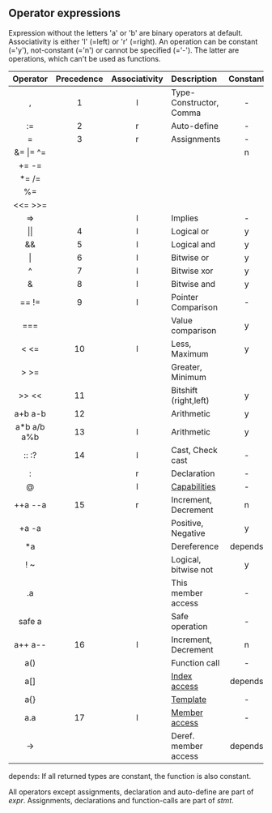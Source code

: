 ## Operator expressions

Expression without the letters 'a' or 'b' are binary operators at default.
Associativity is either 'l' (=left) or 'r' (=right). An operation can be constant
(='y'), not-constant (='n') or cannot be specified (='-'). The latter are
operations, which can't be used as functions.

| Operator     | Precedence | Associativity | Description               | Constant | Statement |
| :---:        | :---:      | :---:         | :---                      | :---:    | :---:     |
| ,            | 1          | l             | Type-Constructor, Comma   | -        | n         | 
| :=           | 2          | r             | Auto-define               | -        | y         |
| =            | 3          | r             | Assignments               | -        | y         |
| &= \|= ^=    |            |               |                           | n        | y         |
| += -=        |            |               |                           |          |           |
| \*= /=       |            |               |                           |          |           |
| %=           |            |               |                           |          |           |
| \<\<= \>\>=  |            |               |                           |          |           |
| =\>          |            | l             | Implies                   | -        | n         |
| \|\|         | 4          | l             | Logical or                | y        | n         |
| &&           | 5          | l             | Logical and               | y        | n         |
| \|           | 6          | l             | Bitwise or                | y        | n         |
| ^            | 7          | l             | Bitwise xor               | y        | n         |
| &            | 8          | l             | Bitwise and               | y        | n         |
| == !=        | 9          | l             | Pointer Comparison        | -        | n         |
| ===          |            |               | Value comparison          | y        | n         |
| \< \<=       | 10         | l             | Less, Maximum             | y        | n         |
| \> \>=       |            |               | Greater, Minimum          |          | n         |
| \>\> \<\<    | 11         |               | Bitshift (right,left)     | y        | n         |
| a+b a-b      | 12         |               | Arithmetic                | y        | n         |
| a\*b a/b a%b | 13         | l             | Arithmetic                | y        | n         |
| :: :?        | 14         | l             | Cast, Check cast          | -        | n         |
| :            |            | r             | Declaration               | -        | y         |
| @            |            | l             | [Capabilities](./syntax_caps.md)                 | -        | n         |
| ++a --a      | 15         | r             | Increment, Decrement      | n        | y         |
| +a -a        |            |               | Positive, Negative        | y        | n         |
| \*a          |            |               | Dereference               | depends  | n         |
| ! ~          |            |               | Logical, bitwise not      | y        | n         |
| .a           |            |               | This member access        | -        | n         |
| safe a       |            |               | Safe operation            | -        | n         |
| a++ a--      | 16         | l             | Increment, Decrement      | n        | y         |
| a()          |            |               | Function call             | -        | y         |
| a[]          |            |               | [Index access](./syntax_arrays.md)               | depends  | n         |
| a{}          |            |               | [Template](./syntax_templates.md)                | -        | n         |
| a.a          | 17         | l             | [Member access](./syntax_operators_mem.md)       | -        | n         |
| ->           |            |               | Deref. member access      | depends  | n         |

depends: If all returned types are constant, the function is also constant.

All operators except assignments, declaration and auto-define are part of
*expr*.  Assignments, declarations and function-calls are part of *stmt*.
